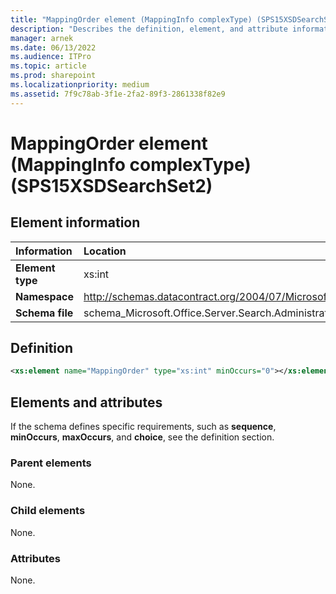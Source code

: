 ```yaml
---
title: "MappingOrder element (MappingInfo complexType) (SPS15XSDSearchSet2)"
description: "Describes the definition, element, and attribute information for the MappingOrder element (MappingInfo complexType) (SPS15XSDSearchSet2)."
manager: arnek
ms.date: 06/13/2022
ms.audience: ITPro
ms.topic: article
ms.prod: sharepoint
ms.localizationpriority: medium
ms.assetid: 7f9c78ab-3f1e-2fa2-89f3-2861338f82e9
---
```


# MappingOrder element (MappingInfo complexType) (SPS15XSDSearchSet2)

 
  
## Element information

|Information|Location|
|:-----|:-----|
|**Element type**|xs:int|
|**Namespace**|http://schemas.datacontract.org/2004/07/Microsoft.Office.Server.Search.Administration|
|**Schema file**|schema_Microsoft.Office.Server.Search.Administration.xsd|
   
## Definition

```XML
<xs:element name="MappingOrder" type="xs:int" minOccurs="0"></xs:element>

```

## Elements and attributes

If the schema defines specific requirements, such as **sequence**, **minOccurs**, **maxOccurs**, and **choice**, see the definition section. 
  
### Parent elements

None.
  
### Child elements

None.
  
### Attributes

None.
  

